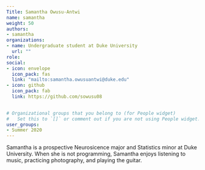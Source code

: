 ```yaml
---
Title: Samantha Owusu-Antwi
name: samantha
weight: 50
authors:
- samantha
organizations:
- name: Undergraduate student at Duke University
  url: ""
role:
social:
- icon: envelope
  icon_pack: fas
  link: "mailto:samantha.owusuantwi@duke.edu"
- icon: github
  icon_pack: fab
  link: https://github.com/sowusu08

  
# Organizational groups that you belong to (for People widget)
#   Set this to `[]` or comment out if you are not using People widget.  
user_groups:
- Summer 2020
---
```


Samantha is a prospective Neurosicence major and Statistics minor at Duke University. When she is not programming, Samantha enjoys listening to music, practicing photography, and playing the guitar. 